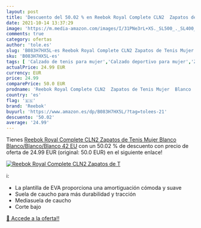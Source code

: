 ```yaml
---
layout: post
title: 'Descuento del 50.02 % en Reebok Royal Complete CLN2  Zapatos de T'
date: 2021-10-14 13:37:29
image: 'https://m.media-amazon.com/images/I/31PNe3rL+XS._SL500_._SL400_.jpg'
comments: true
category: ofertas
author: 'tole.es'
slug: 'B083H7HX5L-es Reebok Royal Complete CLN2 Zapatos de Tenis Mujer Blanco...'
sku: 'B083H7HX5L-es'
tags: [ 'Calzado de tenis para mujer','Calzado deportivo para mujer','Zapatillas y calzado deportivo para mujer','Zapatos','Zapatos para mujer','Zapatos y complementos','reebok','zapatos', ]
actualPrice: 24.99 EUR
currency: EUR
price: 24.99
comparePrice: 50.0 EUR
prodname: 'Reebok Royal Complete CLN2  Zapatos de Tenis Mujer  Blanco  Blanco/Blanco/Blanco   42 EU'
country: 'es'
flag: '🇪🇸'
brand: 'Reebok'
buyurl: 'https://www.amazon.es/dp/B083H7HX5L/?tag=tolees-21'
descuento: '50.02'
average: '24.99'
---
```


Tienes [Reebok Royal Complete CLN2  Zapatos de Tenis Mujer  Blanco  Blanco/Blanco/Blanco   42 EU](https://www.amazon.es/dp/B083H7HX5L/?tag=tolees-21) con un 50.02 % de descuento con precio de oferta de 24.99 EUR (original: 50.0 EUR) en el siguiente enlace!

[![Reebok Royal Complete CLN2  Zapatos de T](https://m.media-amazon.com/images/I/31PNe3rL+XS._SL500_._SL400_.jpg)](https://www.amazon.es/dp/B083H7HX5L/?tag=tolees-21)

ℹ️:

- La plantilla de EVA proporciona una amortiguación cómoda y suave
- Suela de caucho para más durabilidad y tracción
- Mediasuela de caucho
- Corte bajo

[🛒 Accede a la oferta!!](https://www.amazon.es/dp/B083H7HX5L/?tag=tolees-21)
